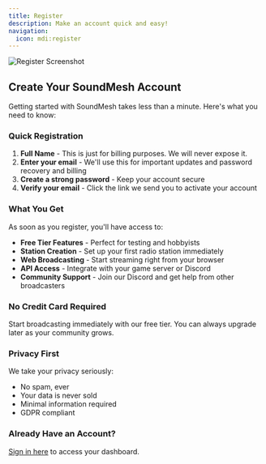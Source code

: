 ```yaml
---
title: Register
description: Make an account quick and easy!
navigation:
  icon: mdi:register
---
```


![Register Screenshot](/register1.webp "Register Page")

## Create Your SoundMesh Account

Getting started with SoundMesh takes less than a minute. Here's what you need to know:

### Quick Registration

1. **Full Name** - This is just for billing purposes. We will never expose it.
2. **Enter your email** - We'll use this for important updates and password recovery and billing
3. **Create a strong password** - Keep your account secure
4. **Verify your email** - Click the link we send you to activate your account

### What You Get

As soon as you register, you'll have access to:

- **Free Tier Features** - Perfect for testing and hobbyists
- **Station Creation** - Set up your first radio station immediately  
- **Web Broadcasting** - Start streaming right from your browser
- **API Access** - Integrate with your game server or Discord
- **Community Support** - Join our Discord and get help from other broadcasters

### No Credit Card Required

Start broadcasting immediately with our free tier. You can always upgrade later as your community grows.

### Privacy First

We take your privacy seriously:
- No spam, ever
- Your data is never sold
- Minimal information required
- GDPR compliant

### Already Have an Account?

[Sign in here](https://soundmesh.dev/auth/login) to access your dashboard.